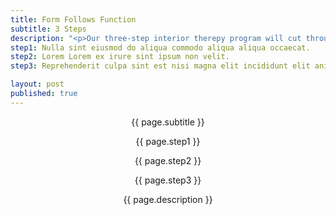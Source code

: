 ```yaml
---
title: Form Follows Function
subtitle: 3 Steps
description: "<p>Our three-step interior therepy program will cut through the clutter.</p><p>A new harmonious environment will leave you free to do more of what's important to you.</p><p>With less.</p>"
step1: Nulla sint eiusmod do aliqua commodo aliqua aliqua occaecat.
step2: Lorem Lorem ex irure sint ipsum non velit.
step3: Reprehenderit culpa sint est nisi magna elit incididunt elit anim.

layout: post
published: true
---
```


<!-- Intro Header -->
<header class="intro">
	<div class="intro-body container-fluid">
				<div class="verticalbar"></div>
				<div class="row">
					<div class="dec-column">{{ page.subtitle }}</div>
					<div class="col-md-2 col-md-offset-7"><p class="step-text">{{ page.step1 }}</p></div>
					<div class="col-md-2 col-md-offset-6"><p class="step-text">{{ page.step2 }}</p></div>
					<div class="col-md-2 col-md-offset-5"><p class="step-text">{{ page.step3 }}</p></div>
					<div class="col-md-6"></div>
				</div>
				<div class="row">
					<a href="#testamonials" class="btn btn-circle page-scroll">
						<i class="fa fa-angle-double-down animated"></i></a>
					<div class="col-md-4 col-md-offset-1"><span class="intro-text">{{ page.description  }}</span></div>
				</div>
	</div>
</header>

<!--a href="#about" class="btn btn-circle page-scroll"-->
